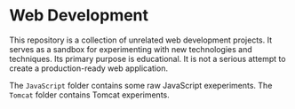Web Development
===============

This repository is a collection of unrelated web development projects. It serves as a sandbox
for experimenting with new technologies and techniques. Its primary purpose is educational. It
is not a serious attempt to create a production-ready web application.

The `JavaScript` folder contains some raw JavaScript exeperiments. The `Tomcat` folder contains
Tomcat experiments.

